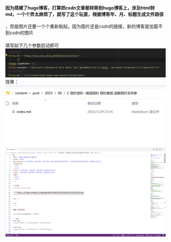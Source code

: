 #### 因为搭建了hugo博客，打算把csdn文章都转移到hugo博客上，涉及html转md，一个个弄太麻烦了，就写了这个玩意，根据博客年、月、标题生成文件路径
，但是图片还要一个个重新粘贴，因为图片还是csdn的链接，新的博客是加载不到csdn的图片
####
填写如下几个参数启动即可
![img.png](img.png)
效果：
![img_1.png](img_1.png)
![img_2.png](img_2.png)